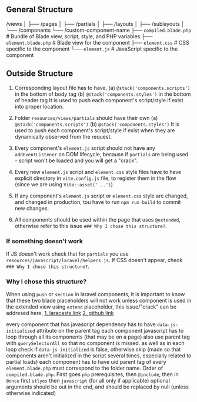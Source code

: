
## General Structure

/views
│
├── /pages
│
├── /partials
│
├── /layouts
│
├── /sublayouts
│
└── /components
    └── /custom-component-name
        ├── `compiled.blade.php`   # Bundle of Blade view, script, style, and PHP variables
        ├── `element.blade.php`    # Blade view for the component
        ├── `element.css`          # CSS specific to the component
        └── `element.js`           # JavaScript specific to the component



[comment]: <> (Structure varies, some components may have only 1 file, some may have 4 files etc)
[comment]: <> (`pushOnce` is used - because page might have the same component multiple times)



## Outside Structure
1. Corresponding layout file has to have,
    (a) `@stack('components.scripts')` in the bottom of body tag
    (b) `@stack('components.styles')` in the bottom of header tag
It is used to push each component's script/style if exist into proper location.

2. Folder `resources/views/partials` should have their own
    (a) `@stack('components.scripts')`
    (b) `@stack('components.styles')` 
It is used to push each component's script/style if exist when they are dynamically observed from the request.

3. Every component's `element.js` script should not have any `addEventListener` on DOM lifecycle, because if `partials` are being used - script won't be loaded and you will get a "crack".

4. Every new `element.js` script and `element.css` style files have to have explicit directory in `vite.config.js` file, to register them in the flow (since we are using `Vite::asset('...')`).

5. If any component's `element.js` script or `element.css` style are changed, and changed in production, tou have to run `npm run build` to commit new changes.

6. All components should be used within the page that uses `@extended`, otherwise refer to this issue `### Why I chose this structure?`.


### If something doesn't work
If JS doesn't work check that for `partials` you use `resources/javascript/laravel/helpers.js`.
If CSS doesn't appear, check `### Why I chose this structure?`.



### Why I chose this structure?
When using `push` or `section` in laravel components, it is important to know that these two blade placeholders will not work unless component is used in the extended view using `extend` placeholder, this issue/"crack" can be addresed here,
[1. laracasts link](https://laracasts.com/discuss/channels/laravel/at-push-do-not-seams-to-work-on-blade-components)
[2. github link](https://github.com/laravel/framework/issues/13998#issuecomment-412208390)


every component that has javascript dependency has to have `data-js-initialized` attribute on the parent tag
each component javascript has to loop through all its components (that may be on a page)
also use parent tag with `querySelectorAll` so that no component is missed.
as well as in each loop check if `data-js-initialized` is false, otherwise skip
(made so that components aren't initialized in the script several times, especially related to partial loads)
each component has to have uid
parent tag of every `element.blade.php` must correspond to the folder name.
Order of `compiled.blade.php`. First goes `php` prerequisites, then `@include`, then in `@once` first `stlyes` then `javascript` (for all only if applicable)
optional arguments should be out in the end, and should be replaced by null (unless otherwise indicated)